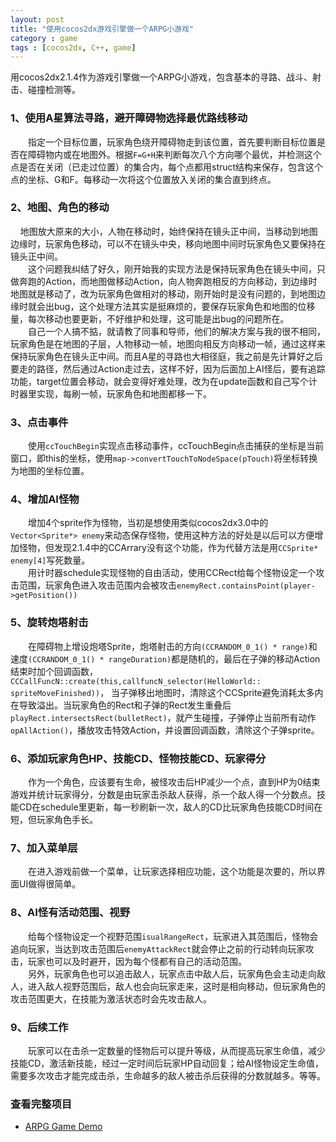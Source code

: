 ```yaml
---
layout: post
title: "使用cocos2dx游戏引擎做一个ARPG小游戏"
category : game
tags : [cocos2dx, C++, game]
---
```


用cocos2dx2.1.4作为游戏引擎做一个ARPG小游戏，包含基本的寻路、战斗、射击、碰撞检测等。

### 1、使用A星算法寻路，避开障碍物选择最优路线移动
　　指定一个目标位置，玩家角色绕开障碍物走到该位置，首先要判断目标位置是否在障碍物内或在地图外。根据`F=G+H`来判断每次八个方向哪个最优，并检测这个点是否在关闭（已走过位置）的集合内，每个点都用struct结构来保存，包含这个点的坐标、G和F。每移动一次将这个位置放入关闭的集合直到终点。

<!-- more -->

### 2、地图、角色的移动
&#160;&#160;&#160;&#160;地图放大原来的大小，人物在移动时，始终保持在镜头正中间，当移动到地图边缘时，玩家角色移动，可以不在镜头中央，移向地图中间时玩家角色又要保持在镜头正中间。  
&emsp;&emsp;这个问题我纠结了好久，刚开始我的实现方法是保持玩家角色在镜头中间，只做奔跑的Action，而地图做移动Action，向人物奔跑相反的方向移动，到边缘时地图就是移动了，改为玩家角色做相对的移动，刚开始时是没有问题的，到地图边缘时就会出bug，这个处理方法其实是挺麻烦的，要保存玩家角色和地图的位移量，每次移动也要更新，不好维护和处理，这可能是出bug的问题所在。  
&ensp;&ensp;&ensp;&ensp;自己一个人搞不掂，就请教了同事和导师，他们的解决方案与我的很不相同，玩家角色是在地图的子层，人物移动一帧，地图向相反方向移动一帧，通过这样来保持玩家角色在镜头正中间。而且A星的寻路也大相径庭，我之前是先计算好之后要走的路径，然后通过Action走过去，这样不好，因为后面加上AI怪后，要有追踪功能，target位置会移动，就会变得好难处理，改为在update函数和自己写个计时器里实现，每刷一帧，玩家角色和地图都移一下。

### 3、点击事件
&emsp;&emsp;使用`ccTouchBegin`实现点击移动事件，ccTouchBegin点击捕获的坐标是当前窗口，即this的坐标，使用`map->convertTouchToNodeSpace(pTouch)`将坐标转换为地图的坐标位置。

### 4、增加AI怪物
&emsp;&emsp;增加4个sprite作为怪物，当初是想使用类似cocos2dx3.0中的`Vector<Sprite*> enemy`来动态保存怪物，使用这种方法的好处是以后可以方便增加怪物，但发现2.1.4中的CCArrary没有这个功能，作为代替方法是用`CCSprite* enemy[4]`写死数量。  
&emsp;&emsp;用计时器schedule实现怪物的自由活动，使用CCRect给每个怪物设定一个攻击范围，玩家角色进入攻击范围内会被攻击`enemyRect.containsPoint(player->getPosition())`

### 5、旋转炮塔射击
&emsp;&emsp;在障碍物上增设炮塔Sprite，炮塔射击的方向`(CCRANDOM_0_1() * range)`和速度`(CCRANDOM_0_1() * rangeDuration)`都是随机的，最后在子弹的移动Action结束时加个回调函数，`CCCallFuncN::create(this,callfuncN_selector(HelloWorld:: spriteMoveFinished))`， 当子弹移出地图时，清除这个CCSprite避免消耗太多内在导致溢出。当玩家角色的Rect和子弹的Rect发生重叠后`playRect.intersectsRect(bulletRect)`，就产生碰撞，子弹停止当前所有动作`opAllAction()`，播放攻击特效Action，并设置回调函数，清除这个子弹sprite。

### 6、添加玩家角色HP、技能CD、怪物技能CD、玩家得分
&emsp;&emsp;作为一个角色，应该要有生命，被怪攻击后HP减少一个点，直到HP为0结束游戏并统计玩家得分，分数是由玩家击杀敌人获得，杀一个敌人得一个分数点。技能CD在schedule里更新，每一秒刷新一次，敌人的CD比玩家角色技能CD时间在短，但玩家角色手长。

### 7、加入菜单层
&emsp;&emsp;在进入游戏前做一个菜单，让玩家选择相应功能，这个功能是次要的，所以界面UI做得很简单。

### 8、AI怪有活动范围、视野
&emsp;&emsp;给每个怪物设定一个视野范围`isualRangeRect`，玩家进入其范围后，怪物会追向玩家，当达到攻击范围后`enemyAttackRect`就会停止之前的行动转向玩家攻击，玩家也可以及时避开，因为每个怪都有自己的活动范围。  
&emsp;&emsp;另外，玩家角色也可以追击敌人，玩家点击中敌人后，玩家角色会主动走向敌人，进入敌人视野范围后，敌人也会向玩家走来，这时是相向移动，但玩家角色的攻击范围更大，在技能为激活状态时会先攻击敌人。

### 9、后续工作
&emsp;&emsp;玩家可以在击杀一定数量的怪物后可以提升等级，从而提高玩家生命值，减少技能CD，激活新技能，经过一定时间后玩家HP自动回复；给AI怪物设定生命值，需要多次攻击才能完成击杀，生命越多的敌人被击杀后获得的分数就越多。等等。

### 查看完整项目

- [ARPG Game Demo](https://github.com/edwinho/ARPGDemo)
